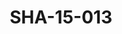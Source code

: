 ---
pid: SHA-15-013
title: SHA-15-013
language: ar
collection: شرحبيل احمد
original_label: 
rights: شرحبيل احمد
location_of_original: شرحبيل احمد
photographer_or_studio: 
scanned_from: photograph 12.1 by 16.6
_date: '1962'
location: أثيوبيا، اديس ابابا
description: شرحبيل احمد وفرقته وموظفين من السفارة السوداني
additional_notes: 
permission_display: 'yes'
on_server: 'no'
on_website: 'no'
permalink: "/archive/ar/sha-15-013.html"
layout: photo-page
---